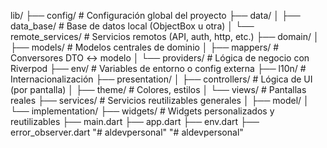 lib/
├── config/                    # Configuración global del proyecto
├── data/
│   ├── data_base/            # Base de datos local (ObjectBox u otra)
│   └── remote_services/      # Servicios remotos (API, auth, http, etc.)
├── domain/
│   ├── models/               # Modelos centrales de dominio
│   ├── mappers/              # Conversores DTO ↔ modelo
│   └── providers/            # Lógica de negocio con Riverpod
├── env/                      # Variables de entorno o config externa
├── l10n/                     # Internacionalización
├── presentation/
│   ├── controllers/          # Lógica de UI (por pantalla)
│   ├── theme/                # Colores, estilos
│   └── views/                # Pantallas reales
├── services/                 # Servicios reutilizables generales
│   ├── model/
│   └── implementation/
├── widgets/                  # Widgets personalizados y reutilizables
├── main.dart
├── app.dart
├── env.dart
├── error_observer.dart
"# aldevpersonal" 
"# aldevpersonal" 
